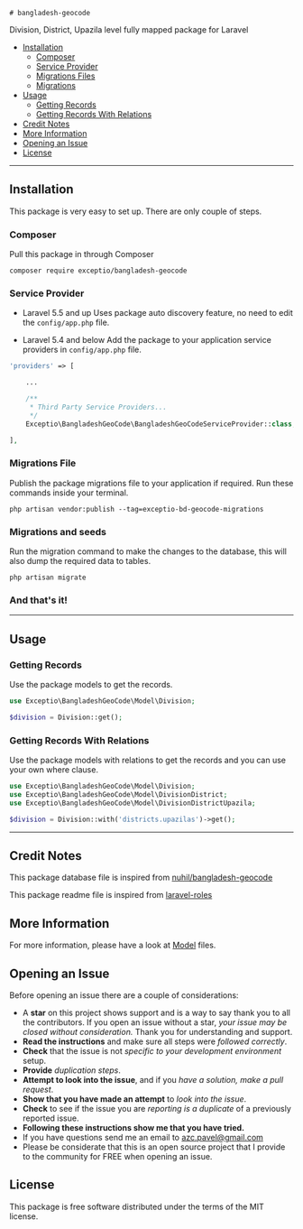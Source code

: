     # bangladesh-geocode
Division, District, Upazila level fully mapped package for Laravel

- [Installation](#installation)
    - [Composer](#composer)
    - [Service Provider](#service-provider)    
    - [Migrations Files](#migrations-file)
    - [Migrations](#migrations)
- [Usage](#usage)
    - [Getting Records](#geeting-records)
    - [Getting Records With Relations](#geeting-records-with-relations)    
- [Credit Notes](#credit-notes)
- [More Information](#more-information)
- [Opening an Issue](#opening-an-issue)
- [License](#license)

---

## Installation

This package is very easy to set up. There are only couple of steps.

### Composer

Pull this package in through Composer
```
composer require exceptio/bangladesh-geocode
```

### Service Provider
* Laravel 5.5 and up
Uses package auto discovery feature, no need to edit the `config/app.php` file.

* Laravel 5.4 and below
Add the package to your application service providers in `config/app.php` file.

```php
'providers' => [

    ...

    /**
     * Third Party Service Providers...
     */
    Exceptio\BangladeshGeoCode\BangladeshGeoCodeServiceProvider::class,

],
```

### Migrations File

Publish the package migrations file to your application if required. Run these commands inside your terminal.

    php artisan vendor:publish --tag=exceptio-bd-geocode-migrations


### Migrations and seeds

Run the migration command to make the changes to the database, this will also dump the required data to tables.

    php artisan migrate

### And that's it!

---

## Usage

### Getting Records

Use the package models to get the records.

```php
use Exceptio\BangladeshGeoCode\Model\Division;

$division = Division::get();

```

### Getting Records With Relations

Use the package models with relations to get the records and you can use your own where clause.

```php
use Exceptio\BangladeshGeoCode\Model\Division;
use Exceptio\BangladeshGeoCode\Model\DivisionDistrict;
use Exceptio\BangladeshGeoCode\Model\DivisionDistrictUpazila;

$division = Division::with('districts.upazilas')->get();

```

---
## Credit Notes

This package database file is inspired from [nuhil/bangladesh-geocode](https://github.com/nuhil/bangladesh-geocode)

This package readme file is inspired from [laravel-roles](https://github.com/jeremykenedy/laravel-roles)


## More Information
For more information, please have a look at [Model](https://github.com/azcpavel/bangladesh-geocode/tree/master/src/Model) files.


## Opening an Issue
Before opening an issue there are a couple of considerations:
* A **star** on this project shows support and is a way to say thank you to all the contributors. If you open an issue without a star, *your issue may be closed without consideration.* Thank you for understanding and support.
* **Read the instructions** and make sure all steps were *followed correctly*.
* **Check** that the issue is not *specific to your development environment* setup.
* **Provide** *duplication steps*.
* **Attempt to look into the issue**, and if you *have a solution, make a pull request*.
* **Show that you have made an attempt** to *look into the issue*.
* **Check** to see if the issue you are *reporting is a duplicate* of a previously reported issue.
* **Following these instructions show me that you have tried.**
* If you have questions send me an email to azc.pavel@gmail.com
* Please be considerate that this is an open source project that I provide to the community for FREE when opening an issue. 

## License
This package is free software distributed under the terms of the MIT license.

